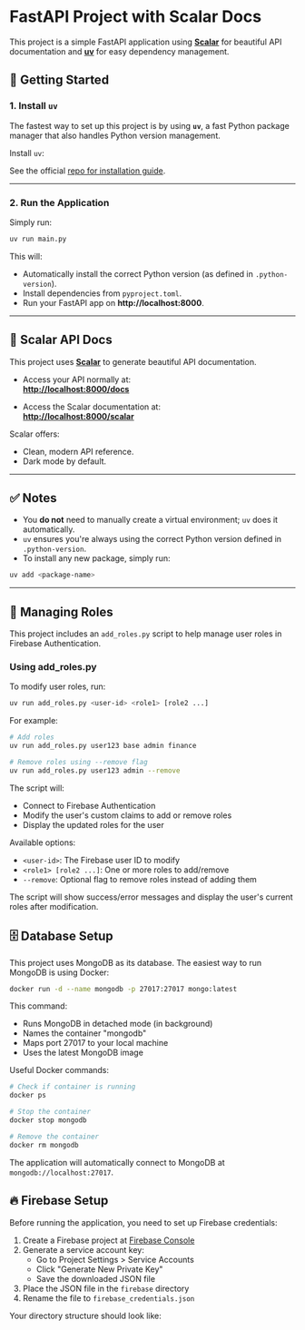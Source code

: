 # FastAPI Project with Scalar Docs

This project is a simple FastAPI application using **[Scalar](https://scalar-api.com/)** for beautiful API documentation and **[uv](https://github.com/astral-sh/uv)** for easy dependency management.

## 🚀 Getting Started

### 1. Install `uv`
The fastest way to set up this project is by using **`uv`**, a fast Python package manager that also handles Python version management.

Install `uv`:

See the official [repo for installation guide](https://github.com/astral-sh/uv).

---

### 2. Run the Application
Simply run:

```bash
uv run main.py
```

This will:
- Automatically install the correct Python version (as defined in `.python-version`).
- Install dependencies from `pyproject.toml`.
- Run your FastAPI app on **http://localhost:8000**.

---

## 📜 Scalar API Docs
This project uses **[Scalar](https://scalar-api.com/)** to generate beautiful API documentation.

- Access your API normally at:  
  **[http://localhost:8000/docs](http://localhost:8000/docs)**

- Access the Scalar documentation at:  
  **[http://localhost:8000/scalar](http://localhost:8000/scalar)**

Scalar offers:
- Clean, modern API reference.
- Dark mode by default.


---

## ✅ Notes
- You **do not** need to manually create a virtual environment; `uv` does it automatically.
- `uv` ensures you're always using the correct Python version defined in `.python-version`.
- To install any new package, simply run:
```bash
uv add <package-name>
```

---

## 🔑 Managing Roles
This project includes an `add_roles.py` script to help manage user roles in Firebase Authentication.

### Using add_roles.py
To modify user roles, run:
```bash
uv run add_roles.py <user-id> <role1> [role2 ...]
```

For example:
```bash
# Add roles
uv run add_roles.py user123 base admin finance

# Remove roles using --remove flag
uv run add_roles.py user123 admin --remove
```

The script will:
- Connect to Firebase Authentication
- Modify the user's custom claims to add or remove roles
- Display the updated roles for the user

Available options:
- `<user-id>`: The Firebase user ID to modify
- `<role1> [role2 ...]`: One or more roles to add/remove
- `--remove`: Optional flag to remove roles instead of adding them

The script will show success/error messages and display the user's current roles after modification.

## 🗄️ Database Setup
This project uses MongoDB as its database. The easiest way to run MongoDB is using Docker:

```bash
docker run -d --name mongodb -p 27017:27017 mongo:latest
```

This command:
- Runs MongoDB in detached mode (in background)
- Names the container "mongodb"
- Maps port 27017 to your local machine
- Uses the latest MongoDB image

Useful Docker commands:
```bash
# Check if container is running
docker ps

# Stop the container
docker stop mongodb

# Remove the container
docker rm mongodb
```

The application will automatically connect to MongoDB at `mongodb://localhost:27017`.

## 🔥 Firebase Setup
Before running the application, you need to set up Firebase credentials:

1. Create a Firebase project at [Firebase Console](https://console.firebase.google.com/)
2. Generate a service account key:
   - Go to Project Settings > Service Accounts
   - Click "Generate New Private Key"
   - Save the downloaded JSON file
3. Place the JSON file in the `firebase` directory
4. Rename the file to `firebase_credentials.json`

Your directory structure should look like:
